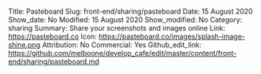 Title: Pasteboard
Slug: front-end/sharing/pasteboard
Date: 15 August 2020
Show_date: No
Modified: 15 August 2020
Show_modified: No
Category: sharing
Summary: Share your screenshots and images online
Link: https://pasteboard.co
Icon: https://pasteboard.co/images/splash-image-shine.png
Attribution: No
Commercial: Yes
Github_edit_link: https://github.com/melboone/develop_cafe/edit/master/content/front-end/sharing/pasteboard.md